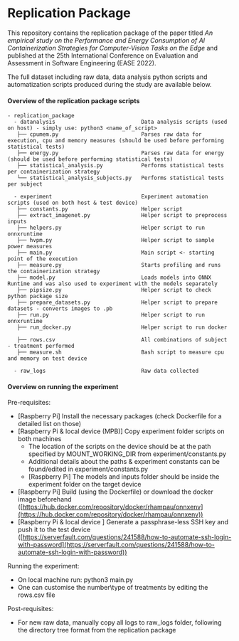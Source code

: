 # Replication Package
This repository contains the replication package of the paper titled _An empirical study on the Performance and Energy Consumption of AI Containerization Strategies for Computer-Vision Tasks on the Edge_ and published at the 25th International Conference on Evaluation and Assessment in Software Engineering (EASE 2022). 

The full dataset including raw data, data analysis python scripts and automatization scripts produced during the study are available below.

#### Overview of the replication package scripts

```
- replication_package
  - datanalysis                           Data analysis scripts (used on host) - simply use: python3 <name_of_script>
   ├── cpumem.py                          Parses raw data for execution, cpu and memory measures (should be used before performing statistical tests)
   ├── energy.py                          Parses raw data for energy (should be used before performing statistical tests)
   ├── statistical_analysis.py            Performs statistical tests per containerization strategy
   └── statistical_analysis_subjects.py   Performs statistical tests per subject 
  
  - experiment                            Experiment automation scripts (used on both host & test device)
   ├── constants.py                       Helper script
   ├── extract_imagenet.py                Helper script to preprocess inputs
   ├── helpers.py                         Helper script to run onnxruntime
   ├── hvpm.py                            Helper script to sample power measures
   ├── main.py                            Main script <- starting point of the execution
   ├── measure.py                         Starts profiling and runs the containerization strategy
   ├── model.py                           Loads models into ONNX Runtime and was also used to experiment with the models separately
   ├── pipsize.py                         Helper script to check python package size
   ├── prepare_datasets.py                Helper script to prepare datasets - converts images to .pb
   ├── run.py                             Helper script to run onnxruntime
   ├── run_docker.py                      Helper script to run docker
   
   ├── rows.csv                           All combinations of subject - treatment performed
   ├── measure.sh                         Bash script to measure cpu and memory on test device
   
  - raw_logs                              Raw data collected
```

#### Overview on running the experiment

Pre-requisites:

- [Raspberry Pi] Install the necessary packages (check Dockerfile for a detailed list on those)
- [Raspberry Pi & local device (MPB)] Copy experiment folder scripts on both machines
    - The location of the scripts on the device should be at the path specified by MOUNT_WORKING_DIR from experiment/constants.py
    - Additional details about the paths & experiment constants can be found/edited in experiment/constants.py
    - [Raspberry Pi] The models and inputs folder should be inside the experiment folder on the target device
- [Raspberry Pi] Build (using the Dockerfile) or download the docker image beforehand ([https://hub.docker.com/repository/docker/rhampau/onnxenv](https://hub.docker.com/repository/docker/rhampau/onnxenv))
- [Raspberry Pi & local device ] Generate a passphrase-less SSH key and push it to the test device ([https://serverfault.com/questions/241588/how-to-automate-ssh-login-with-password](https://serverfault.com/questions/241588/how-to-automate-ssh-login-with-password))

Running the experiment:

- On local machine run: python3 main.py
- One can customise the number\type of treatments by editing the rows.csv file

Post-requisites:

- For new raw data, manually copy all logs to raw_logs folder, following the directory tree format from the replication package
